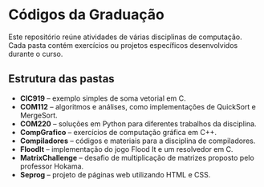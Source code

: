 # Códigos da Graduação

Este repositório reúne atividades de várias disciplinas de computação. Cada pasta contém exercícios ou projetos específicos desenvolvidos durante o curso.

## Estrutura das pastas

- **CIC919** – exemplo simples de soma vetorial em C.
- **COM112** – algoritmos e análises, como implementações de QuickSort e MergeSort.
- **COM220** – soluções em Python para diferentes trabalhos da disciplina.
- **CompGrafico** – exercícios de computação gráfica em C++.
- **Compiladores** – códigos e materiais para a disciplina de compiladores.
- **FloodIt** – implementação do jogo Flood It e um resolvedor em C.
- **MatrixChallenge** – desafio de multiplicação de matrizes proposto pelo professor Hokama.
- **Seprog** – projeto de páginas web utilizando HTML e CSS.
